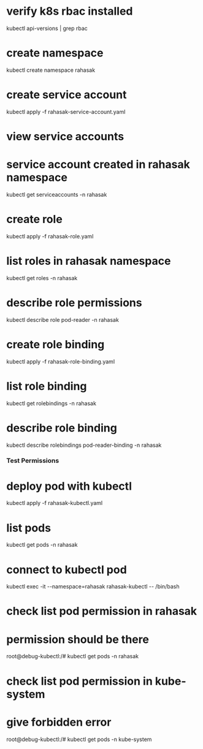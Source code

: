 # verify k8s rbac installed 
kubectl api-versions | grep rbac

# create namespace 
kubectl create namespace rahasak

# create service account
kubectl apply -f rahasak-service-account.yaml

# view service accounts
# service account created in rahasak namespace
kubectl get serviceaccounts -n rahasak

# create role
kubectl apply -f rahasak-role.yaml

# list roles in rahasak namespace
kubectl get roles -n rahasak

# describe role permissions
kubectl describe role pod-reader -n rahasak

# create role binding
kubectl apply -f rahasak-role-binding.yaml

# list role binding
kubectl get rolebindings -n rahasak

# describe role binding
kubectl describe rolebindings pod-reader-binding -n rahasak

### Test Permissions

# deploy pod with kubectl
kubectl apply -f rahasak-kubectl.yaml

# list pods
kubectl get pods -n rahasak

# connect to kubectl pod
kubectl exec -it --namespace=rahasak rahasak-kubectl -- /bin/bash

# check list pod permission in rahasak
# permission should be there
root@debug-kubectl:/# kubectl get pods -n rahasak

# check list pod permission in kube-system
# give forbidden error
root@debug-kubectl:/# kubectl get pods -n kube-system

